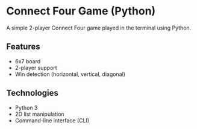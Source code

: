 # Connect Four Game (Python)

A simple 2-player Connect Four game played in the terminal using Python.

## Features
- 6x7 board
- 2-player support
- Win detection (horizontal, vertical, diagonal)

## Technologies
- Python 3
- 2D list manipulation
- Command-line interface (CLI)
